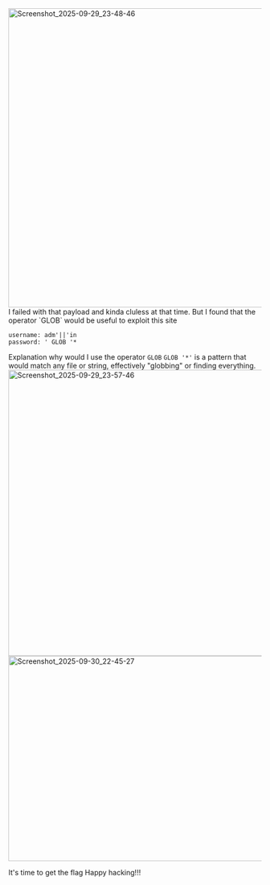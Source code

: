 <img width="1919" height="595" alt="Screenshot_2025-09-29_23-48-46" src="https://github.com/user-attachments/assets/5e79fd1f-7918-4d0f-b570-ea5f2df04a3b" />
I failed with that payload and kinda cluless at that time. But I found that the operator `GLOB` would be useful to exploit this site

```
username: adm'||'in
password: ' GLOB '*
```
Explanation why would I use the operator `GLOB`
`GLOB '*'` is a pattern that would match any file or string, effectively "globbing" or finding everything.
<img width="1920" height="569" alt="Screenshot_2025-09-29_23-57-46" src="https://github.com/user-attachments/assets/066d8302-c4de-4d2c-a20f-9102f763ba5e" />
<img width="1275" height="408" alt="Screenshot_2025-09-30_22-45-27" src="https://github.com/user-attachments/assets/a43a0b79-e390-4e04-8d0d-4c18aa15c955" />


It's time to get the flag 
Happy hacking!!!

